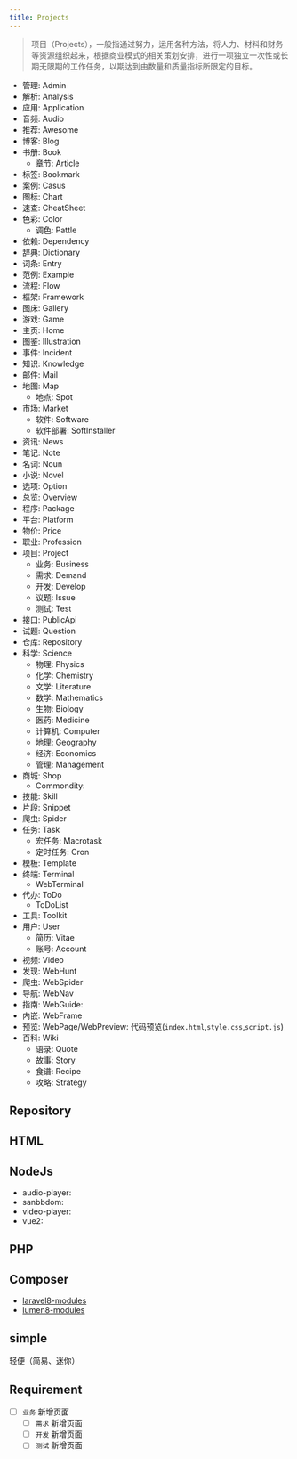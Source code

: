 ```yaml
---
title: Projects
---
```

> 项目（Projects），一般指通过努力，运用各种方法，将人力、材料和财务等资源组织起来，根据商业模式的相关策划安排，进行一项独立一次性或长期无限期的工作任务，以期达到由数量和质量指标所限定的目标。

- 管理: Admin
- 解析: Analysis
- 应用: Application
- 音频: Audio
- 推荐: Awesome
- 博客: Blog
- 书册: Book
  - 章节: Article
- 标签: Bookmark
- 案例: Casus
- 图标: Chart
- 速查: CheatSheet
- 色彩: Color
  - 调色: Pattle
- 依赖: Dependency
- 辞典: Dictionary
- 词条: Entry
- 范例: Example
- 流程: Flow
- 框架: Framework
- 图床: Gallery
- 游戏: Game
- 主页: Home
- 图鉴: Illustration
- 事件: Incident
- 知识: Knowledge
- 邮件: Mail
- 地图: Map
  - 地点: Spot
- 市场: Market
  - 软件: Software
  - 软件部署: SoftInstaller
- 资讯: News
- 笔记: Note
- 名词: Noun
- 小说: Novel
- 选项: Option
- 总览: Overview
- 程序: Package
- 平台: Platform
- 物价: Price
- 职业: Profession
- 项目: Project
  - 业务: Business
  - 需求: Demand
  - 开发: Develop
  - 议题: Issue
  - 测试: Test
- 接口: PublicApi
- 试题: Question
- 仓库: Repository
- 科学: Science
  - 物理: Physics
  - 化学: Chemistry
  - 文学: Literature
  - 数学: Mathematics
  - 生物: Biology
  - 医药: Medicine
  - 计算机: Computer
  - 地理: Geography
  - 经济: Economics
  - 管理: Management
- 商城: Shop
  - Commondity:
- 技能: Skill
- 片段: Snippet
- 爬虫: Spider
- 任务: Task
  - 宏任务: Macrotask
  - 定时任务: Cron
- 模板: Template
- 终端: Terminal
  - WebTerminal
- 代办: ToDo
  - ToDoList
- 工具: Toolkit
- 用户: User
  - 简历: Vitae
  - 账号: Account
- 视频: Video
- 发现: WebHunt
- 爬虫: WebSpider
- 导航: WebNav
- 指南: WebGuide:
- 内嵌: WebFrame
- 预览: WebPage/WebPreview: 代码预览(`index.html`,`style.css`,`script.js`)
- 百科: Wiki
  - 语录: Quote
  - 故事: Story
  - 食谱: Recipe
  - 攻略: Strategy

## Repository

## HTML

## NodeJs

- audio-player:
- sanbbdom:
- video-player:
- vue2:

## PHP

## Composer

- [laravel8-modules](./composer/laravel8-modules.md)
- [lumen8-modules](./composer/lumen8-modules.md)

## simple

轻便（简易、迷你）

## Requirement

- [ ] `业务` 新增页面
  - [ ] `需求` 新增页面
  - [ ] `开发` 新增页面
  - [ ] `测试` 新增页面
